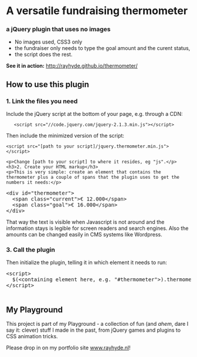 <h1>A versatile fundraising thermometer</h1>
<h3>a jQuery plugin that uses no images</h3>
<ul>
	<li>No images used, CSS3 only</li>
	<li>the fundraiser only needs to type the goal amount and the curent status,</li>
	<li>the script does the rest.</li>
</ul>

<p><strong>See it in action:</strong> <a href="http://rayhyde.github.io/thermometer/">http://rayhyde.github.io/thermometer/</a></p>
	<h2>How to use this plugin</h2>
	<h3>1. Link the files you need</h3>
	<p>Include the jQuery script at the bottom of your page, e.g. through a CDN:</p>
	<p><code>	&lt;script src="//code.jquery.com/jquery-2.1.3.min.js"&gt;&lt;/script&gt;</code></p>
	<p>Then include the minimized version of the script:</p>
	<p><code>&lt;script src="[path to your script]/jquery.thermometer.min.js"&gt;&lt;/script&gt;</code></p>

	<p>Change [path to your script] to where it resides, eg "js".</p>
	<h3>2. Create your HTML markup</h3>
	<p>This is very simple: create an element that contains the thermometer plus a couple of spans that the plugin uses to get the numbers it needs:</p>
<pre>&lt;div id="thermometer"&gt;
  &lt;span class="current"&gt;&euro; 12.000&lt;/span&gt;
  &lt;span class="goal"&gt;&euro; 16.000&lt;/span&gt;
&lt;/div&gt;</pre>
							
<p>That way the text is visible when Javascript is not around and the information stays is legible for screen readers and search engines. Also the amounts can be changed easily in CMS systems like Wordpress.</p>
<h3>3. Call the plugin</h3>
<p>Then initialize the plugin, telling it in which element it needs to run:</p>
<pre>
&lt;script&gt;
  $(&lt;containing element here, e.g. "#thermometer"&gt;).thermometer();
&lt;/script&gt;
	</pre>
<h2>My Playground</h2>

<p>This project is part of my Playground - a collection of fun (and <em>ahem</em>, dare I say it: clever) stuff I made in the past, from jQuery games and plugins to CSS animation tricks.</p>

<p>Please drop in on my portfolio site <a href="http://www.rayhyde.nl">www.rayhyde.nl</a>!</p>